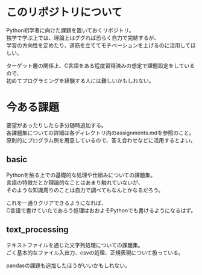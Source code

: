# このリポジトリについて
Python初学者に向けた課題を置いておくリポジトリ。  
独学で学ぶ上では、理論上はググれば恐らく自力で完結するが、  
学習の方向性を定めたり、道筋を立ててモチベーションを上げるのに活用してほしい。

ターゲット層の関係上、C言語をある程度習得済みの想定で課題設定をしているので、  
初めてプログラミングを経験する人には難しいかもしれない。

# 今ある課題
要望があったりしたら多分随時追加する。  
各課題集についての詳細は各ディレクトリ内のassignments.mdを参照のこと。  
原則的にプログラム例を用意しているので、答え合わせなどに活用するとよい。

## basic
Pythonを触る上での基礎的な処理や仕組みについての課題集。  
言語の特徴だとか理論的なことはあまり触れていないが、  
そのような知識周りのことは自力で調べてもなんとかなるだろう。

これを一通りクリアできるようになれば、  
C言語で書けていたであろう処理はおおよそPythonでも書けるようになるはず。

## text_processing
テキストファイルを通じた文字列処理についての課題集。  
ごく基本的なファイル入出力、csvの処理、正規表現について扱っている。

pandasの課題も追加したほうがいいかもしれない。
